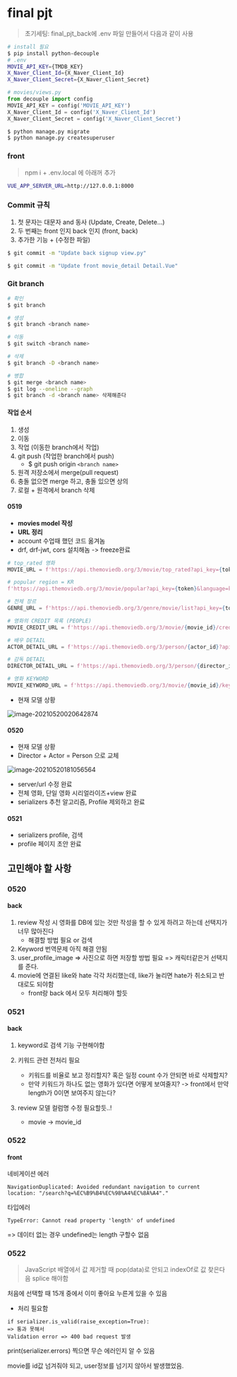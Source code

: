 # final pjt

> 초기세팅: final_pjt_back에 .env 파일 만들어서 다음과 같이 사용

```bash
# install 필요
$ pip install python-decouple
# .env
MOVIE_API_KEY={TMDB_KEY}
X_Naver_Client_Id={X_Naver_Client_Id}
X_Naver_Client_Secret={X_Naver_Client_Secret}
```

```python
# movies/views.py
from decouple import config
MOVIE_API_KEY = config('MOVIE_API_KEY')
X_Naver_Client_Id = config('X_Naver_Client_Id')
X_Naver_Client_Secret = config('X_Naver_Client_Secret')
```



```bash
$ python manage.py migrate
$ python manage.py createsuperuser
```



### front

> npm i + .env.local 에 아래꺼 추가

```bash
VUE_APP_SERVER_URL=http://127.0.0.1:8000
```



### Commit 규칙

1. 첫 문자는 대문자 and 동사 (Update, Create, Delete...)
2. 두 번째는 front 인지 back 인지 (front, back)
3. 추가한 기능 + (수정한 파일)

```bash
$ git commit -m "Update back signup view.py"

$ git commit -m "Update front movie_detail Detail.Vue"
```



### Git branch

```bash
# 확인
$ git branch

# 생성
$ git branch <branch name>

# 이동
$ git switch <branch name>

# 삭제
$ git branch -D <branch name>

# 병합
$ git merge <branch name>
$ git log --oneline --graph
$ git branch -d <branch name> 삭제해준다
```



#### 작업 순서

1. 생성
2. 이동
3. 작업 (이동한 branch에서 작업)
4. git push (작업한 branch에서 push)
   - $ git push origin `<branch name>`
5. 원격 저장소에서 merge(pull request)
6. 충돌 없으면 merge 하고, 충돌 있으면 상의
7. 로컬 + 원격에서  branch 삭제





#### 0519

- **movies model 작성**
- **URL 정리**
- account 수업때 했던 코드 옮겨놈
- drf, drf-jwt, cors 설치해놈 -> freeze완료

```python
# top_rated 영화
MOVIE_URL = f'https://api.themoviedb.org/3/movie/top_rated?api_key={token}&language=ko-KR&page={page}'

# popular region = KR
f'https://api.themoviedb.org/3/movie/popular?api_key={token}&language=ko-KR&page={pagee}&region=KR'

# 전체 장르
GENRE_URL = f'https://api.themoviedb.org/3/genre/movie/list?api_key={token}&language=ko-KR'

# 영화의 CREDIT 목록 (PEOPLE)
MOVIE_CREDIT_URL = f'https://api.themoviedb.org/3/movie/{movie_id}/credits?api_key={token}&language=ko-KR'

# 배우 DETAIL
ACTOR_DETAIL_URL = f'https://api.themoviedb.org/3/person/{actor_id}?api_key={token}&language=ko-KR'

# 감독 DETAIL
DIRECTOR_DETAIL_URL = f'https://api.themoviedb.org/3/person/{director_id}?api_key={token}&language=ko-KR'

# 영화 KEYWORD
MOVIE_KEYWORD_URL = f'https://api.themoviedb.org/3/movie/{movie_id}/keywords?api_key={token}'
```



- 현재 모델 상황

![image-20210520020642874](README.assets/image-20210520020642874.png)





#### 0520

- 현재 모델 상황
- Director + Actor = Person 으로 교체

![image-20210520181056564](README.assets/image-20210520181056564.png)



- server/url 수정 완료
- 전체 영화, 단일 영화 시리얼라이즈+view 완료
- serializers 추천 알고리즘, Profile 제외하고 완료

#### 0521

- serializers profile, 검색
- profile 페이지 초안 완료





## 고민해야 할 사항

### 0520

#### back

1. review 작성 시 영화를 DB에 있는 것만 작성을 할 수 있게 하려고 하는데 선택지가 너무 많아진다
   - 해결할 방법 필요 or 검색
2. Keyword 번역문제 아직 해결 안됨
3. user_profile_image => 사진으로 하면 저장할 방법 필요 => 캐릭터같은거 선택지를 준다.
4. movie에 연결된 like와 hate 각각 처리했는데, like가 눌리면 hate가 취소되고 반대로도 되야함
   - front랑 back 에서 모두 처리해야 할듯

### 0521

#### back

1. keyword로 검색 기능 구현해야함

3. 키워드 관련 전처리 필요
   - 키워드를 비율로 보고 정리할지? 혹은 일정 count 수가 안되면 바로 삭제할지?
   - 만약 키워드가 하나도 없는 영화가 있다면 어떻게 보여줄지? -> front에서 만약 length가 0이면 보여주지 않는다?
4. review 모델 컬럼명 수정 필요할듯..!
   - movie -> movie_id





### 0522

#### front

네비게이션 에러

```
NavigationDuplicated: Avoided redundant navigation to current location: "/search?q=%EC%B9%B4%EC%98%A4%EC%8A%A4"."
```



타입에러

```
TypeError: Cannot read property 'length' of undefined
```

=> 데이터 없는 경우 undefined는 length 구할수 없음







### 0522

> JavaScript 배열에서 값 제거할 때 pop(data)로 안되고 indexOf로 값 찾은다음 splice 해야함



처음에 선택할 때 15개 중에서 이미 좋아요 누른게 있을 수 있음

- 처리 필요함





```
if serializer.is_valid(raise_exception=True):
=> 통과 못해서
Validation error => 400 bad request 발생
```

print(serializer.errors) 찍으면 무슨 에러인지 알 수 있음

movie를 id값 넘겨줘야 되고, user정보를 넘기지 않아서 발생했었음.
